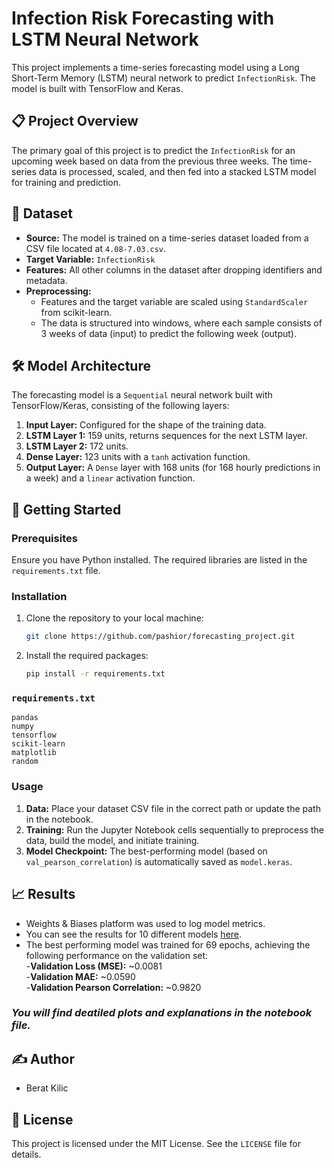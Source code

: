 # Infection Risk Forecasting with LSTM Neural Network

This project implements a time-series forecasting model using a Long Short-Term Memory (LSTM) neural network to predict `InfectionRisk`. The model is built with TensorFlow and Keras.

## 📋 Project Overview

The primary goal of this project is to predict the `InfectionRisk` for an upcoming week based on data from the previous three weeks. The time-series data is processed, scaled, and then fed into a stacked LSTM model for training and prediction.

## 📂 Dataset

* **Source:** The model is trained on a time-series dataset loaded from a CSV file located at `4.08-7.03.csv`.
* **Target Variable:** `InfectionRisk`
* **Features:** All other columns in the dataset after dropping identifiers and metadata.
* **Preprocessing:**
    * Features and the target variable are scaled using `StandardScaler` from scikit-learn.
    * The data is structured into windows, where each sample consists of 3 weeks of data (input) to predict the following week (output).

## 🛠️ Model Architecture

The forecasting model is a `Sequential` neural network built with TensorFlow/Keras, consisting of the following layers:

1.  **Input Layer:** Configured for the shape of the training data.
2.  **LSTM Layer 1:** 159 units, returns sequences for the next LSTM layer.
3.  **LSTM Layer 2:** 172 units.
4.  **Dense Layer:** 123 units with a `tanh` activation function.
5.  **Output Layer:** A `Dense` layer with 168 units (for 168 hourly predictions in a week) and a `linear` activation function.

## 🚀 Getting Started

### Prerequisites

Ensure you have Python installed. The required libraries are listed in the `requirements.txt` file.

### Installation

1.  Clone the repository to your local machine:
    ```bash
    git clone https://github.com/pashior/forecasting_project.git
    ```
2.  Install the required packages:
    ```bash
    pip install -r requirements.txt
    ```

### `requirements.txt`

```
pandas
numpy
tensorflow
scikit-learn
matplotlib
random
```

### Usage

1.  **Data:** Place your dataset CSV file in the correct path or update the path in the notebook.
2.  **Training:** Run the Jupyter Notebook cells sequentially to preprocess the data, build the model, and initiate training.
3.  **Model Checkpoint:** The best-performing model (based on `val_pearson_correlation`) is automatically saved as `model.keras`.

## 📈 Results
- Weights & Biases platform was used to log model metrics.  
- You can see the results for 10 different models [here](https://api.wandb.ai/links/brtklc795-marmara-niversitesi/mikmcf0y).   
- The best performing model was trained for 69 epochs, achieving the following performance on the validation set:  
-**Validation Loss (MSE):** ~0.0081  
-**Validation MAE:** ~0.0590  
-**Validation Pearson Correlation:** ~0.9820

### *You will find deatiled plots and explanations in the notebook file.*

## ✍️ Author

* Berat Kilic

## 📄 License

This project is licensed under the MIT License. See the `LICENSE` file for details.

